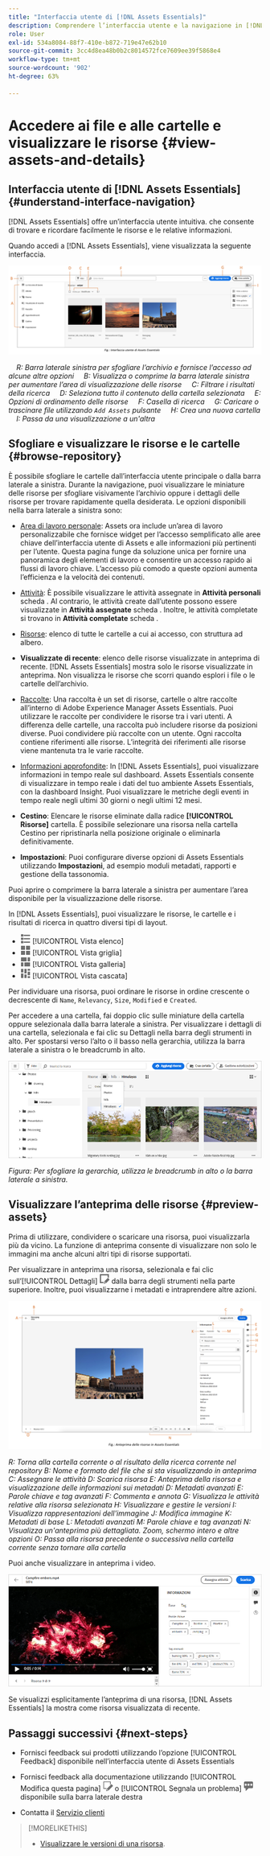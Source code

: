 ```yaml
---
title: "Interfaccia utente di [!DNL Assets Essentials]"
description: Comprendere l’interfaccia utente e la navigazione in [!DNL Assets Essentials].
role: User
exl-id: 534a8084-88f7-410e-b872-719e47e62b10
source-git-commit: 3cc4d8ea48b0b2c8014572fce7609ee39f5868e4
workflow-type: tm+mt
source-wordcount: '902'
ht-degree: 63%

---
```


# Accedere ai file e alle cartelle e visualizzare le risorse {#view-assets-and-details}

<!-- TBD: Give screenshots of all views with many assets. Zoom out to showcase how the thumbnails/tiles flow on the UI in different views. -->

<!-- TBD: The options in left sidebar may change. Shared with me and Shared by me are missing for now. Update this section as UI is updated. -->

## Interfaccia utente di [!DNL Assets Essentials] {#understand-interface-navigation}

[!DNL Assets Essentials] offre un’interfaccia utente intuitiva. che consente di trovare e ricordare facilmente le risorse e le relative informazioni.

Quando accedi a [!DNL Assets Essentials], viene visualizzata la seguente interfaccia.

![[!DNL Assets Essentials] - Interfaccia utente](assets/essentials-interface.png)

    *R: Barra laterale sinistra per sfogliare l’archivio e fornisce l’accesso ad alcune altre opzioni*
    *B: Visualizza o comprime la barra laterale sinistra per aumentare l’area di visualizzazione delle risorse*
    *C: Filtrare i risultati della ricerca*
    *D: Seleziona tutto il contenuto della cartella selezionata*
    *E: Opzioni di ordinamento delle risorse*
    *F: Casella di ricerca*
    *G: Caricare o trascinare file utilizzando `Add Assets` pulsante*
    *H: Crea una nuova cartella*
    *I: Passa da una visualizzazione a un&#39;altra*

<!-- TBD: Need an embedded video here with narration. It has to be hosted on MPC to be embeddable. -->

## Sfogliare e visualizzare le risorse e le cartelle {#browse-repository}

È possibile sfogliare le cartelle dall’interfaccia utente principale o dalla barra laterale a sinistra. Durante la navigazione, puoi visualizzare le miniature delle risorse per sfogliare visivamente l’archivio oppure i dettagli delle risorse per trovare rapidamente quella desiderata. Le opzioni disponibili nella barra laterale a sinistra sono:

* [Area di lavoro personale](https://experienceleague.adobe.com/docs/experience-manager-assets-essentials/help/my-workspace.html?lang=en): Assets ora include un’area di lavoro personalizzabile che fornisce widget per l’accesso semplificato alle aree chiave dell’interfaccia utente di Assets e alle informazioni più pertinenti per l’utente. Questa pagina funge da soluzione unica per fornire una panoramica degli elementi di lavoro e consentire un accesso rapido ai flussi di lavoro chiave. L’accesso più comodo a queste opzioni aumenta l’efficienza e la velocità dei contenuti.
* [Attività](https://experienceleague.adobe.com/docs/experience-manager-assets-essentials/help/my-workspace.html?lang=en): È possibile visualizzare le attività assegnate in **Attività personali** scheda . Al contrario, le attività create dall’utente possono essere visualizzate in **Attività assegnate** scheda . Inoltre, le attività completate si trovano in **Attività completate** scheda .
* [Risorse](https://experienceleague.adobe.com/docs/experience-manager-assets-essentials/help/manage-organize.html?lang=en): elenco di tutte le cartelle a cui ai accesso, con struttura ad albero.
* **Visualizzate di recente**: elenco delle risorse visualizzate in anteprima di recente. [!DNL Assets Essentials] mostra solo le risorse visualizzate in anteprima. Non visualizza le risorse che scorri quando esplori i file o le cartelle dell’archivio.
* [Raccolte](https://experienceleague.adobe.com/docs/experience-manager-assets-essentials/help/manage-collections.html?lang=it): Una raccolta è un set di risorse, cartelle o altre raccolte all’interno di Adobe Experience Manager Assets Essentials. Puoi utilizzare le raccolte per condividere le risorse tra i vari utenti. A differenza delle cartelle, una raccolta può includere risorse da posizioni diverse. Puoi condividere più raccolte con un utente. Ogni raccolta contiene riferimenti alle risorse. L’integrità dei riferimenti alle risorse viene mantenuta tra le varie raccolte.

* [Informazioni approfondite](https://experienceleague.adobe.com/docs/experience-manager-assets-essentials/help/manage-reports.html?lang=en#view-live-statistics): In [!DNL Assets Essentials], puoi visualizzare informazioni in tempo reale sul dashboard. Assets Essentials consente di visualizzare in tempo reale i dati del tuo ambiente Assets Essentials, con la dashboard Insight. Puoi visualizzare le metriche degli eventi in tempo reale negli ultimi 30 giorni o negli ultimi 12 mesi.
* **Cestino**: Elencare le risorse eliminate dalla radice **[!UICONTROL Risorse]** cartella. È possibile selezionare una risorsa nella cartella Cestino per ripristinarla nella posizione originale o eliminarla definitivamente.
* **Impostazioni**: Puoi configurare diverse opzioni di Assets Essentials utilizzando **Impostazioni**, ad esempio moduli metadati, rapporti e gestione della tassonomia.

<!-- TBD: Not sure if we want to publish these right now. CC Libs are beta as per Greg.
* **Libraries**: Access to [!DNL Adobe Creative Cloud Team] (CCT) Libraries view. This view is visible only if the user is entitled to CCT Libraries.
-->

<!-- TBD: My Work Space shows task inbox and it is not visible on AEM Cloud Demos as of now. It is the source of truth server hence not documenting My Work Space option for now.
-->

Puoi aprire o comprimere la barra laterale a sinistra per aumentare l’area disponibile per la visualizzazione delle risorse.

In [!DNL Assets Essentials], puoi visualizzare le risorse, le cartelle e i risultati di ricerca in quattro diversi tipi di layout.

* ![icona della vista elenco](assets/do-not-localize/list-view.png) [!UICONTROL Vista elenco]
* ![icona della vista griglia](assets/do-not-localize/grid-view.png) [!UICONTROL Vista griglia]
* ![icona della vista galleria](assets/do-not-localize/gallery-view.png) [!UICONTROL Vista galleria]
* ![icona della vista cascata](assets/do-not-localize/waterfall-view.png) [!UICONTROL Vista cascata]

Per individuare una risorsa, puoi ordinare le risorse in ordine crescente o decrescente di `Name`, `Relevancy`, `Size`, `Modified` e `Created`.

Per accedere a una cartella, fai doppio clic sulle miniature della cartella oppure selezionala dalla barra laterale a sinistra. Per visualizzare i dettagli di una cartella, selezionala e fai clic su Dettagli nella barra degli strumenti in alto. Per spostarsi verso l’alto o il basso nella gerarchia, utilizza la barra laterale a sinistra o le breadcrumb in alto.

![Sfogliare le cartelle](assets/browsing-folders.png)

*Figura: Per sfogliare la gerarchia, utilizza le breadcrumb in alto o la barra laterale a sinistra.*

## Visualizzare l’anteprima delle risorse {#preview-assets}

Prima di utilizzare, condividere o scaricare una risorsa, puoi visualizzarla più da vicino. La funzione di anteprima consente di visualizzare non solo le immagini ma anche alcuni altri tipi di risorse supportati.

Per visualizzare in anteprima una risorsa, selezionala e fai clic sull’[!UICONTROL Dettagli] ![icona dei dettagli](assets/do-not-localize/edit-in-icon.png) dalla barra degli strumenti nella parte superiore. Inoltre, puoi visualizzarne i metadati e intraprendere altre azioni.

![Visualizzare l’anteprima di una risorsa](assets/preview-asset-2.png)

*R: Torna alla cartella corrente o al risultato della ricerca corrente nel repository*
*B: Nome e formato del file che si sta visualizzando in anteprima*
*C: Assegnare le attività*
*D: Scarica risorsa*
*E: Anteprima della risorsa e visualizzazione delle informazioni sui metadati*
*D: Metadati avanzati*
*E: Parole chiave e tag avanzati*
*F: Commenta e annota*
*G: Visualizza le attività relative alla risorsa selezionata*
*H: Visualizzare e gestire le versioni*
*I: Visualizza rappresentazioni dell&#39;immagine*
*J: Modifica immagine*
*K: Metadati di base*
*L: Metadati avanzati*
*M: Parole chiave e tag avanzati*
*N: Visualizza un&#39;anteprima più dettagliata. Zoom, schermo intero e altre opzioni*
*O: Passa alla risorsa precedente o successiva nella cartella corrente senza tornare alla cartella*

Puoi anche visualizzare in anteprima i video.

![Anteprima video](/help/assets/preview-video.png)

Se visualizzi esplicitamente l’anteprima di una risorsa, [!DNL Assets Essentials] la mostra come risorsa visualizzata di recente.

<!-- TBD: Describe the options.

Explicitly previewed assets are displayed as recently viewed assets. Give screenshot of this.
Other use cases after previewing.
-->

## Passaggi successivi {#next-steps}

* Fornisci feedback sui prodotti utilizzando l’opzione [!UICONTROL Feedback] disponibile nell’interfaccia utente di Assets Essentials

* Fornisci feedback alla documentazione utilizzando [!UICONTROL Modifica questa pagina] ![modifica la pagina](assets/do-not-localize/edit-page.png) o [!UICONTROL Segnala un problema] ![crea un problema GitHub](assets/do-not-localize/github-issue.png) disponibile sulla barra laterale destra

* Contatta il [Servizio clienti](https://experienceleague.adobe.com/?support-solution=General&amp;lang=it#support)

>[!MORELIKETHIS]
>
>* [Visualizzare le versioni di una risorsa](/help/manage-organize.md#view-versions).

